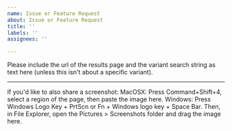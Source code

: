 ```yaml
---
name: Issue or Feature Request
about: Issue or Feature Request
title: ''
labels: ''
assignees: ''

---
```


Please include the url of the results page and the variant search string as text here (unless this isn't about a specific variant).


---
If you'd like to also share a screenshot:
MacOSX:   Press Command+Shift+4, select a region of the page, then paste the image here.
Windows:  Press Windows Logo Key + PrtScn   or   Fn + Windows logo key + Space Bar. Then, in File Explorer, open the Pictures > Screenshots folder and drag the image here.
